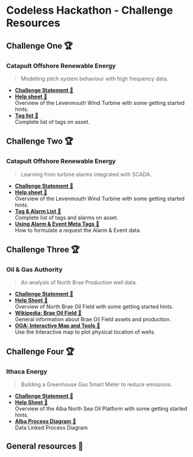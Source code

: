# Codeless Hackathon - Challenge Resources

## Challenge One :trophy:

### Catapult Offshore Renewable Energy

> Modelling pitch system behaviour with high frequency data.

* [**Challenge Statement** :link:](https://www.theogtc.com/media/3836/challenge-one-final.pdf "Challenge Statement - Catapult Offshore Renewable Energy")
* [**Help sheet** :link:]() <br />Overview of the Levenmouth Wind Turbine with some getting started hints.
* [**Tag list** :link:](http://appstore.intelligentplant.com/nuget/downloads/OgtcHack20/ORE-TagAndAlarmList.xlsx "Tag list - Catapult Offshore Renewable Energy")<br />Complete list of tags on asset.

## Challenge Two :trophy:

### Catapult Offshore Renewable Energy

> Learning from turbine alarms integrated with SCADA.

* [**Challenge Statement** :link:](https://www.theogtc.com/media/3837/challenge-two-final.pdf "Challenge Statement - Catapult Offshore Renewable Energy")
* [**Help sheet** :link:]()<br />Overview of the Levenmouth Wind Turbine with some getting started hints.
* [**Tag & Alarm List** :link:](http://appstore.intelligentplant.com/nuget/downloads/OgtcHack20/ORE-TagAndAlarmList.xlsx "Tag & Alarm List - Catapult Offshore Renewable Energy")<br />Complete list of tags and alarms on asset.
* [**Using Alarm & Event Meta Tags** :link:](https://github.com/intelligentplant/IAS-Power-BI-connector#using-alarm--evnet-meta-tags-alarm_clock "Using Alarm & Event Meta Tags - Catapult Offshore Renewable Energy")<br />How to formulate a request the Alarm & Event data.

## Challenge Three :trophy:

### Oil & Gas Authority

> An analysis of North Brae Production well data.

* [**Challenge Statement** :link:](https://www.theogtc.com/media/3859/challenge-3-final.pdf "Challenge Statement - Oil & Gas Authority")
* [**Help Sheet** :link:](https://www.theogtc.com/media/3859/challenge-3-final.pdf "Help Sheet - Oil & Gas Authority")<br />Overview of North Brae Oil Field with some getting started hints.
* [**Wikipedia: Brae Oil Field** :link:](https://en.wikipedia.org/wiki/Brae_oilfield "Wikipedia: Brae Oil Field - Oil & Gas Authority")<br /> General information about Brae Oil Field assets and production.
* [**OGA: Interactive Map and Tools** :link:](https://www.ogauthority.co.uk/data-centre/interactive-maps-and-tools "Interactive Map and Tools- Oil & Gas Authority")<br />Use the Interactive map to plot physical location of wells.

## Challenge Four :trophy:

### Ithaca Energy 

> Building a Greenhouse Gas Smart Meter to reduce emissions.

* [**Challenge Statement** :link:](https://www.theogtc.com/media/3839/challenge-four-final.pdf "Challenge Statement - Ithaca Energy")
* [**Help Sheet** :link:](https://appstore.intelligentplant.com/nuget/downloads/OgtcHack20/Challenge4HelpSheet.pdf "Help Sheet - Ithaca Energy") <br />Overview of the Alba North Sea Oil Platform with some getting started hints.
* [**Alba Process Diagram** :link:](https://appstore.intelligentplant.com/gestalt#OGTC%202020%5CE.%20Alba-Overview.PnID "Alba Process Diagram - Ithaca Energy")<br />Data Linked Process Diagram

## General resources :book:

